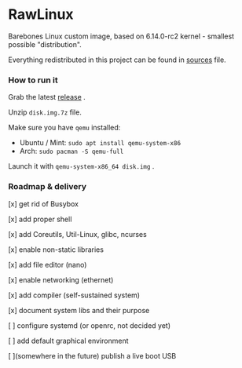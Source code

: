 # RawLinux

Barebones Linux custom image, based on 6.14.0-rc2 kernel - smallest possible "distribution".

Everything redistributed in this project can be found in [sources](docs/sources.txt) file.

### How to run it

Grab the latest [release](https://github.com/JakubBialoskorski/RawLinux/releases) .

Unzip `disk.img.7z` file.

Make sure you have `qemu` installed: 
* Ubuntu / Mint: `sudo apt install qemu-system-x86`
* Arch: `sudo pacman -S qemu-full`

Launch it with `qemu-system-x86_64 disk.img` .

### Roadmap & delivery

[x] get rid of Busybox

[x] add proper shell

[x] add Coreutils, Util-Linux, glibc, ncurses

[x] enable non-static libraries

[x] add file editor (nano)

[x] enable networking (ethernet)

[x] add compiler (self-sustained system)

[x] document system libs and their purpose

[ ] configure systemd (or openrc, not decided yet)

[ ] add default graphical environment

[ ](somewhere in the future) publish a live boot USB
